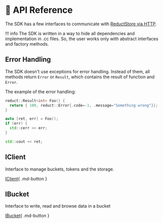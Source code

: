 # 📒 API Reference

The SDK has a few interfaces to communicate with [ReductStore via HTTP](https://docs.reduct.store).

!!! info
    The SDK is written in a way to hide all dependencies and implementation in .cc files. So, the user works only
    with abstract interfaces and factory methods.

## Error Handling

The SDK doesn't use exceptions for error handling. Instead of them, all methods return `Error` or `Result`, which
contains the result of function and `Error`.

The example of the error handling:

```cpp
reduct::Result<int> Foo() {
  return { 100, reduct::Error{.code=-1, .message="Something wrong"}};
}

auto [ret, err] = Foo();
if (err) {
  std::cerr << err;
}

std::cout << ret;
```

## IClient

Interface to manage buckets, tokens and the storage.

[IClient](iclient.md){ .md-button }

## IBucket

Interface to write, read and browse data in a bucket

[IBucket](ibucket.md){ .md-button }

